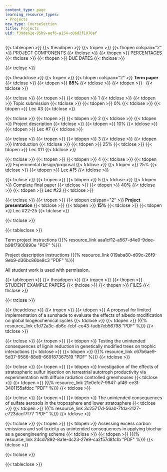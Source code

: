 ```yaml
---
content_type: page
learning_resource_types:
- Projects
ocw_type: CourseSection
title: Projects
uid: f39de61e-95b9-aef6-a154-c86d2f1078af
---
```


{{< tableopen >}}
{{< theadopen >}}
{{< tropen >}}
{{< thopen colspan="2" >}}
PROJECT COMPONENTS
{{< thclose >}}
{{< thopen >}}
PERCENTAGES
{{< thclose >}}
{{< thopen >}}
DUE DATES
{{< thclose >}}

{{< trclose >}}

{{< theadclose >}}
{{< tropen >}}
{{< tdopen colspan="2" >}}
**Term paper**
{{< tdclose >}}
{{< tdopen >}}
**85%**
{{< tdclose >}}
{{< tdopen >}}
 
{{< tdclose >}}

{{< trclose >}}
{{< tropen >}}
{{< tdopen >}}
1
{{< tdclose >}}
{{< tdopen >}}
Topic submission
{{< tdclose >}}
{{< tdopen >}}
0%
{{< tdclose >}}
{{< tdopen >}}
Lec #3
{{< tdclose >}}

{{< trclose >}}
{{< tropen >}}
{{< tdopen >}}
2
{{< tdclose >}}
{{< tdopen >}}
Project description
{{< tdclose >}}
{{< tdopen >}}
10%
{{< tdclose >}}
{{< tdopen >}}
Lec #7
{{< tdclose >}}

{{< trclose >}}
{{< tropen >}}
{{< tdopen >}}
3
{{< tdclose >}}
{{< tdopen >}}
Introduction
{{< tdclose >}}
{{< tdopen >}}
25%
{{< tdclose >}}
{{< tdopen >}}
Lec #11
{{< tdclose >}}

{{< trclose >}}
{{< tropen >}}
{{< tdopen >}}
4
{{< tdclose >}}
{{< tdopen >}}
Experimental design/proposal
{{< tdclose >}}
{{< tdopen >}}
25%
{{< tdclose >}}
{{< tdopen >}}
Lec #15
{{< tdclose >}}

{{< trclose >}}
{{< tropen >}}
{{< tdopen >}}
5
{{< tdclose >}}
{{< tdopen >}}
Complete final paper
{{< tdclose >}}
{{< tdopen >}}
40%
{{< tdclose >}}
{{< tdopen >}}
Lec #22
{{< tdclose >}}

{{< trclose >}}
{{< tropen >}}
{{< tdopen colspan="2" >}}
**Project presentation**
{{< tdclose >}}
{{< tdopen >}}
**15%**
{{< tdclose >}}
{{< tdopen >}}
Lec #22-25
{{< tdclose >}}

{{< trclose >}}

{{< tableclose >}}

Term project instructions ({{% resource_link aaa1cf12-a567-d4e0-9dee-b98f7900990e "PDF" %}})

Project description instructions ({{% resource_link 019aba80-d09c-26f9-9eb9-d36bc86be8c3 "PDF" %}})

All student work is used with permission.

{{< tableopen >}}
{{< theadopen >}}
{{< tropen >}}
{{< thopen >}}
STUDENT EXAMPLE PAPERS
{{< thclose >}}
{{< thopen >}}
FILES
{{< thclose >}}

{{< trclose >}}

{{< theadclose >}}
{{< tropen >}}
{{< tdopen >}}
A proposal for limited implementation of a sunshade to evaluate the effects of albedo modification on global biogeochemical cycles
{{< tdclose >}}
{{< tdopen >}}
({{% resource_link c1d72a3c-db6c-fcbf-ce43-fadb7eb56798 "PDF" %}})
{{< tdclose >}}

{{< trclose >}}
{{< tropen >}}
{{< tdopen >}}
Testing the unintended consequences of lignin reduction in genetically modified trees on trophic interactions
{{< tdclose >}}
{{< tdopen >}}
({{% resource_link c67b6ae9-5d37-9586-88d8-669187367519 "PDF" %}})
{{< tdclose >}}

{{< trclose >}}
{{< tropen >}}
{{< tdopen >}}
Investigation of the effects of stratospheric sulfur injection on terrestrial autotroph productivity via experimentation with diffuse radiation controlled greenhouses
{{< tdclose >}}
{{< tdopen >}}
({{% resource_link 21e0efc7-9947-af46-ee3f-3401155afdcc "PDF" %}})
{{< tdclose >}}

{{< trclose >}}
{{< tropen >}}
{{< tdopen >}}
The unintended consequences of sulfate aerosols in the troposphere and lower stratosphere
{{< tdclose >}}
{{< tdopen >}}
({{% resource_link 3c25717d-56a0-7fda-2127-e723dacf7f77 "PDF" %}})
{{< tdclose >}}

{{< trclose >}}
{{< tropen >}}
{{< tdopen >}}
Assessing excess carbon emissions and soil toxicity as unintended consequences in applying biochar as a geoengineering scheme
{{< tdclose >}}
{{< tdopen >}}
({{% resource_link 24cd7892-8a1e-dc23-27e9-ca2f57d8fc1b "PDF" %}})
{{< tdclose >}}

{{< trclose >}}

{{< tableclose >}}